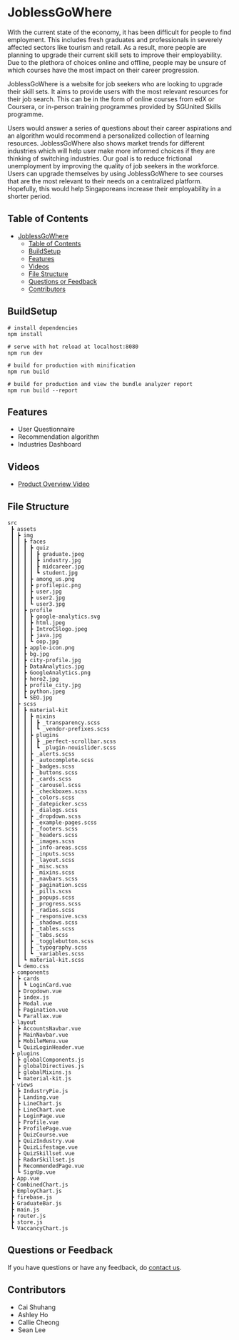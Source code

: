 # JoblessGoWhere

With the current state of the economy, it has been difficult for people to find employment. This includes fresh graduates and professionals in severely affected sectors like tourism and retail. As a result, more people are planning to upgrade their current skill sets to improve their employability. Due to the plethora of choices online and offline, people may be unsure of which courses have the most impact on their career progression.

JoblessGoWhere is a website for job seekers who are looking to upgrade their skill sets. It aims to provide users with the most relevant resources for their job search. This can be in the form of online courses from edX or Coursera, or in-person training programmes provided by SGUnited Skills programme.

Users would answer a series of questions about their career aspirations and an algorithm would recommend a personalized collection of learning resources. JoblessGoWhere also shows market trends for different industries which will help user make more informed choices if they are thinking of switching industries. Our goal is to reduce frictional unemployment by improving the quality of job seekers in the workforce. Users can upgrade themselves by using JoblessGoWhere to see courses that are the most relevant to their needs on a centralized platform. Hopefully, this would help Singaporeans increase their employability in a shorter period.

## Table of Contents

- [JoblessGoWhere](#joblessgowhere)
  - [Table of Contents](#table-of-contents)
  - [BuildSetup](#buildsetup)
  - [Features](#features)
  - [Videos](#videos)
  - [File Structure](#file-structure)
  - [Questions or Feedback](#questions-or-feedback)
  - [Contributors](#contributors)


## BuildSetup
```
# install dependencies
npm install

# serve with hot reload at localhost:8080
npm run dev

# build for production with minification
npm run build

# build for production and view the bundle analyzer report
npm run build --report

```

## Features
- User Questionnaire
- Recommendation algorithm
- Industries Dashboard

## Videos
- [Product Overview Video](https://www.youtube.com/watch?v=HwGWJ8N8w74)

## File Structure
```
src
 ┣ assets
 ┃ ┣ img
 ┃ ┃ ┣ faces
 ┃ ┃ ┃ ┣ quiz
 ┃ ┃ ┃ ┃ ┣ graduate.jpeg
 ┃ ┃ ┃ ┃ ┣ industry.jpg
 ┃ ┃ ┃ ┃ ┣ midcareer.jpg
 ┃ ┃ ┃ ┃ ┗ student.jpg
 ┃ ┃ ┃ ┣ among_us.png
 ┃ ┃ ┃ ┣ profilepic.png
 ┃ ┃ ┃ ┣ user.jpg
 ┃ ┃ ┃ ┣ user2.jpg
 ┃ ┃ ┃ ┗ user3.jpg
 ┃ ┃ ┣ profile
 ┃ ┃ ┃ ┣ google-analytics.svg
 ┃ ┃ ┃ ┣ html.jpeg
 ┃ ┃ ┃ ┣ IntroCSlogo.jpeg
 ┃ ┃ ┃ ┣ java.jpg
 ┃ ┃ ┃ ┗ oop.jpg
 ┃ ┃ ┣ apple-icon.png
 ┃ ┃ ┣ bg.jpg
 ┃ ┃ ┣ city-profile.jpg
 ┃ ┃ ┣ DataAnalytics.jpg
 ┃ ┃ ┣ GoogleAnalytics.png
 ┃ ┃ ┣ hero2.jpg
 ┃ ┃ ┣ profile_city.jpg
 ┃ ┃ ┣ python.jpeg
 ┃ ┃ ┗ SEO.jpg
 ┃ ┣ scss
 ┃ ┃ ┣ material-kit
 ┃ ┃ ┃ ┣ mixins
 ┃ ┃ ┃ ┃ ┣ _transparency.scss
 ┃ ┃ ┃ ┃ ┗ _vendor-prefixes.scss
 ┃ ┃ ┃ ┣ plugins
 ┃ ┃ ┃ ┃ ┣ _perfect-scrollbar.scss
 ┃ ┃ ┃ ┃ ┗ _plugin-nouislider.scss
 ┃ ┃ ┃ ┣ _alerts.scss
 ┃ ┃ ┃ ┣ _autocomplete.scss
 ┃ ┃ ┃ ┣ _badges.scss
 ┃ ┃ ┃ ┣ _buttons.scss
 ┃ ┃ ┃ ┣ _cards.scss
 ┃ ┃ ┃ ┣ _carousel.scss
 ┃ ┃ ┃ ┣ _checkboxes.scss
 ┃ ┃ ┃ ┣ _colors.scss
 ┃ ┃ ┃ ┣ _datepicker.scss
 ┃ ┃ ┃ ┣ _dialogs.scss
 ┃ ┃ ┃ ┣ _dropdown.scss
 ┃ ┃ ┃ ┣ _example-pages.scss
 ┃ ┃ ┃ ┣ _footers.scss
 ┃ ┃ ┃ ┣ _headers.scss
 ┃ ┃ ┃ ┣ _images.scss
 ┃ ┃ ┃ ┣ _info-areas.scss
 ┃ ┃ ┃ ┣ _inputs.scss
 ┃ ┃ ┃ ┣ _layout.scss
 ┃ ┃ ┃ ┣ _misc.scss
 ┃ ┃ ┃ ┣ _mixins.scss
 ┃ ┃ ┃ ┣ _navbars.scss
 ┃ ┃ ┃ ┣ _pagination.scss
 ┃ ┃ ┃ ┣ _pills.scss
 ┃ ┃ ┃ ┣ _popups.scss
 ┃ ┃ ┃ ┣ _progress.scss
 ┃ ┃ ┃ ┣ _radios.scss
 ┃ ┃ ┃ ┣ _responsive.scss
 ┃ ┃ ┃ ┣ _shadows.scss
 ┃ ┃ ┃ ┣ _tables.scss
 ┃ ┃ ┃ ┣ _tabs.scss
 ┃ ┃ ┃ ┣ _togglebutton.scss
 ┃ ┃ ┃ ┣ _typography.scss
 ┃ ┃ ┃ ┗ _variables.scss
 ┃ ┃ ┗ material-kit.scss
 ┃ ┗ demo.css
 ┣ components
 ┃ ┣ cards
 ┃ ┃ ┗ LoginCard.vue
 ┃ ┣ Dropdown.vue
 ┃ ┣ index.js
 ┃ ┣ Modal.vue
 ┃ ┣ Pagination.vue
 ┃ ┗ Parallax.vue
 ┣ layout
 ┃ ┣ AccountsNavbar.vue
 ┃ ┣ MainNavbar.vue
 ┃ ┣ MobileMenu.vue
 ┃ ┗ QuizLoginHeader.vue
 ┣ plugins
 ┃ ┣ globalComponents.js
 ┃ ┣ globalDirectives.js
 ┃ ┣ globalMixins.js
 ┃ ┗ material-kit.js
 ┣ views
 ┃ ┣ IndustryPie.js
 ┃ ┣ Landing.vue
 ┃ ┣ LineChart.js
 ┃ ┣ LineChart.vue
 ┃ ┣ LoginPage.vue
 ┃ ┣ Profile.vue
 ┃ ┣ ProfilePage.vue
 ┃ ┣ QuizCourse.vue
 ┃ ┣ QuizIndustry.vue
 ┃ ┣ QuizLifestage.vue
 ┃ ┣ QuizSkillset.vue
 ┃ ┣ RadarSkillset.js
 ┃ ┣ RecommendedPage.vue
 ┃ ┗ SignUp.vue
 ┣ App.vue
 ┣ CombinedChart.js
 ┣ EmployChart.js
 ┣ firebase.js
 ┣ GraduateBar.js
 ┣ main.js
 ┣ router.js
 ┣ store.js
 ┗ VaccancyChart.js
 ```

## Questions or Feedback
If you have questions or have any feedback, do [contact us](mailto:joblessgowhere@gmail.com).

## Contributors
- Cai Shuhang
- Ashley Ho
- Callie Cheong
- Sean Lee
